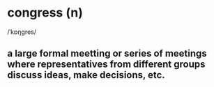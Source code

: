 # congress (n)

/ˈkɒŋɡres/

## a large formal meetting or series of meetings where representatives from different groups discuss ideas, make decisions, etc.